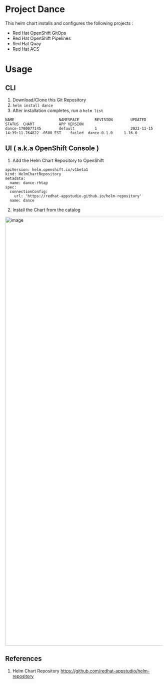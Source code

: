 # Project Dance

This helm chart installs and configures the following projects :

* Red Hat OpenShift GitOps
* Red Hat OpenShift Pipelines
* Red Hat Quay
* Red Hat ACS


# Usage

## CLI

1. Download/Clone this Git Repository
2. `helm install dance`
3. After installation completes, run a `helm list`

```
NAME                    NAMESPACE       REVISION        UPDATED                                 STATUS  CHART           APP VERSION
dance-1700077145        default         1               2023-11-15 14:39:11.764822 -0500 EST    failed  dance-0.1.0     1.16.0   
```

## UI ( a.k.a OpenShift Console )

1. Add the Helm Chart Repository to OpenShift 

```
apiVersion: helm.openshift.io/v1beta1
kind: HelmChartRepository
metadata:
  name: dance-rhtap
spec:
  connectionConfig:
    url: 'https://redhat-appstudio.github.io/helm-repository'
  name: dance
```

2. Install the Chart from the catalog

<img width="1365" alt="image" src="https://user-images.githubusercontent.com/545280/283235252-c3dfc4d7-c11b-43ff-8a52-8b1321727b3e.png">


## References


1. Helm Chart Repository https://github.com/redhat-appstudio/helm-repository 

